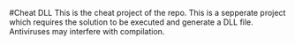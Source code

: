 #Cheat DLL
This is the cheat project of the repo. This is a sepperate project which requires the solution to be executed and generate a DLL file. Antiviruses may interfere with compilation.
